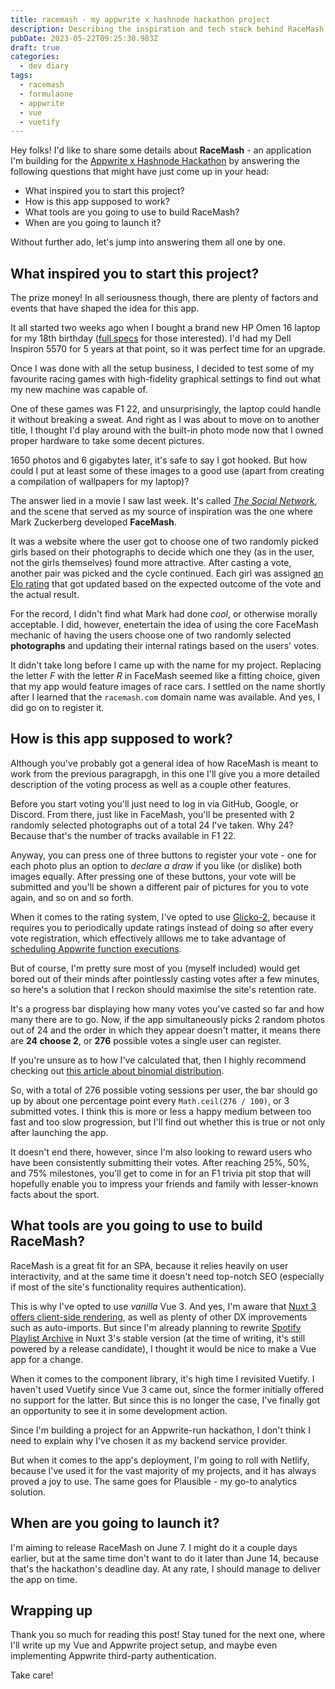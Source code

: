 ```yaml
---
title: racemash - my appwrite x hashnode hackathon project
description: Describing the inspiration and tech stack behind RaceMash and how it works.
pubDate: 2023-05-22T09:25:30.983Z
draft: true
categories:
  - dev diary
tags:
  - racemash
  - formulaone
  - appwrite
  - vue
  - vuetify
---
```


Hey folks! I'd like to share some details about **RaceMash** - an application I'm building for the [Appwrite x Hashnode Hackathon](https://hashnode.com/hackathons/appwrite) by answering the following questions that might have just come up in your head:

- What inspired you to start this project?
- How is this app supposed to work?
- What tools are you going to use to build RaceMash?
- When are you going to launch it?

Without further ado, let's jump into answering them all one by one.

## What inspired you to start this project?

The prize money! In all seriousness though, there are plenty of factors and events that have shaped the idea for this app.

It all started two weeks ago when I bought a brand new HP Omen 16 laptop for my 18th birthday ([full specs](https://support.hp.com/gb-en/document/c08017376) for those interested). I'd had my Dell Inspiron 5570 for 5 years at that point, so it was perfect time for an upgrade.

Once I was done with all the setup business, I decided to test some of my favourite racing games with high-fidelity graphical settings to find out what my new machine was capable of.

One of these games was F1 22, and unsurprisingly, the laptop could handle it without breaking a sweat. And right as I was about to move on to another title, I thought I'd play around with the built-in photo mode now that I owned proper hardware to take some decent pictures.

1650 photos and 6 gigabytes later, it's safe to say I got hooked. But how could I put at least some of these images to a good use (apart from creating a compilation of wallpapers for my laptop)?

The answer lied in a movie I saw last week. It's called _[The Social Network](https://www.imdb.com/title/tt1285016)_, and the scene that served as my source of inspiration was the one where Mark Zuckerberg developed **FaceMash**.

It was a website where the user got to choose one of two randomly picked girls based on their photographs to decide which one they (as in the user, not the girls themselves) found more attractive. After casting a vote, another pair was picked and the cycle continued. Each girl was assigned [an Elo rating](https://en.wikipedia.org/wiki/Elo_rating_system) that got updated based on the expected outcome of the vote and the actual result.

For the record, I didn't find what Mark had done _cool_, or otherwise morally acceptable. I did, however, enetertain the idea of using the core FaceMash mechanic of having the users choose one of two randomly selected **photographs**  and updating their internal ratings based on the users' votes.

It didn't take long before I came up with the name for my project. Replacing the letter _F_ with the letter _R_ in FaceMash seemed like a fitting choice, given that my app would feature images of race cars. I settled on the name shortly after I learned that the `racemash.com` domain name was available. And yes, I did go on to register it.

## How is this app supposed to work?

Although you've probably got a general idea of how RaceMash is meant to work from the previous paragrapgh, in this one I'll give you a more detailed description of the voting process as well as a couple other features.

Before you start voting you'll just need to log in via GitHub, Google, or Discord. From there, just like in FaceMash, you'll be presented with 2 randomly selected photographs out of a total 24 I've taken. Why 24? Because that's the number of tracks available in F1 22.

Anyway, you can press one of three buttons to register your vote - one for each photo plus an option to _declare a draw_ if you like (or dislike) both images equally. After pressing one of these buttons, your vote will be submitted and you'll be shown a different pair of pictures for you to vote again, and so on and so forth.

When it comes to the rating system, I've opted to use [Glicko-2](http://www.glicko.net/glicko/glicko2.pdf), because it requires you to periodically update ratings instead of doing so after every vote registration, which effectively alllows me to take advantage of [scheduling Appwrite function executions](https://appwrite.io/docs/functions#scheduled-execution).

But of course, I'm pretty sure most of you (myself included) would get bored out of their minds after pointlessly casting votes after a few minutes, so here's a solution that I reckon should maximise the site's retention rate.

It's a progress bar displaying how many votes you've casted so far and how many there are to go. Now, if the app simultaneously picks 2 random photos out of 24 and the order in which they appear doesn't matter, it means there are **24 choose 2**, or **276** possible votes a single user can register.

If you're unsure as to how I've calculated that, then I highly recommend checking out [this article about binomial distribution](https://www.mathsisfun.com/data/binomial-distribution.html).

So, with a total of 276 possible voting sessions per user, the bar should go up by about one percentage point every `Math.ceil(276 / 100)`, or 3 submitted votes. I think this is more or less a happy medium between too fast and too slow progression, but I'll find out whether this is true or not only after launching the app.

It doesn't end there, however, since I'm also looking to reward users who have been consistently submitting their votes. After reaching 25%, 50%, and 75% milestones, you'll get to come in for an F1 trivia pit stop that will hopefully enable you to impress your friends and family with lesser-known facts about the sport.

## What tools are you going to use to build RaceMash?

RaceMash is a great fit for an SPA, because it relies heavily on user interactivity, and at the same time it doesn't need top-notch SEO (especially if most of the site's functionality requires authentication).

This is why I've opted to use _vanilla_ Vue 3. And yes, I'm aware that [Nuxt 3 offers client-side rendering](https://nuxt.com/docs/guide/concepts/rendering#client-side-rendering), as well as plenty of other DX improvements such as auto-imports. But since I'm already planning to rewrite [Spotify Playlist Archive](https://spotifyplaylistarchive.com) in Nuxt 3's stable version (at the time of writing, it's still powered by a release candidate), I thought it would be nice to make a Vue app for a change.

When it comes to the component library, it's high time I revisited Vuetify. I haven't used Vuetify since Vue 3 came out, since the former initially offered no support for the latter. But since this is no longer the case, I've finally got an opportunity to see it in some development action.

Since I'm building a project for an Appwrite-run hackathon, I don't think I need to explain why I've chosen it as my backend service provider.

But when it comes to the app's deployment, I'm going to roll with Netlify, because I've used it for the vast majority of my projects, and it has always proved a joy to use. The same goes for Plausible - my go-to analytics solution.

## When are you going to launch it?

I'm aiming to release RaceMash on June 7. I might do it a couple days earlier, but at the same time don't want to do it later than June 14, because that's the hackathon's deadline day. At any rate, I should manage to deliver the app on time.

## Wrapping up

Thank you so much for reading this post! Stay tuned for the next one, where I'll write up my Vue and Appwrite project setup, and maybe even implementing Appwrite third-party authentication.

Take care!
